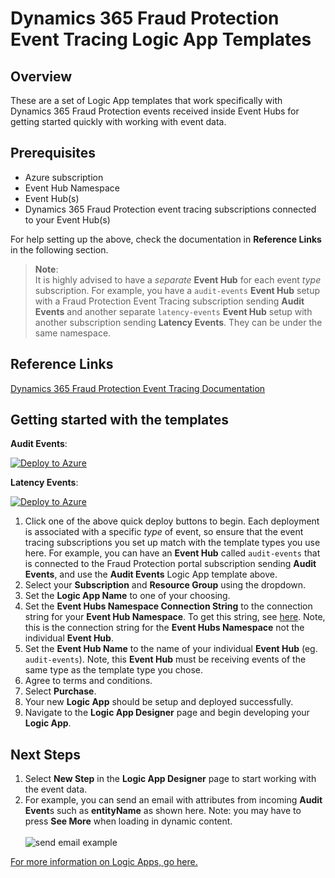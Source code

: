 # Dynamics 365 Fraud Protection Event Tracing Logic App Templates

## Overview

These are a set of Logic App templates that work specifically with Dynamics 365 Fraud Protection events received inside Event Hubs for getting started quickly with working with event data.

## Prerequisites

- Azure subscription
- Event Hub Namespace
- Event Hub(s)
- Dynamics 365 Fraud Protection event tracing subscriptions connected to your Event Hub(s)

For help setting up the above, check the documentation in **Reference Links** in the following section.

> **Note**:  
> It is highly advised to have a _separate_ **Event Hub** for each event _type_ subscription. For example, you have a `audit-events` **Event Hub** setup with a Fraud Protection Event Tracing subscription sending **Audit Events** and another separate `latency-events` **Event Hub** setup with another subscription sending **Latency Events**. They can be under the same namespace.

## Reference Links

[Dynamics 365 Fraud Protection Event Tracing Documentation](https://docs.microsoft.com/en-us/dynamics365/fraud-protection/event-tracing)

## Getting started with the templates

**Audit Events**:

[![Deploy to Azure](https://aka.ms/deploytoazurebutton)](https://portal.azure.com/#create/Microsoft.Template/uri/https%3A%2F%2Fraw.githubusercontent.com%2Fmicrosoft%2FDynamics-365-Fraud-Protection-Samples%2Fmaster%2Flogic%2520app%2520templates%2Faudit-events-template.json)

**Latency Events**:

[![Deploy to Azure](https://aka.ms/deploytoazurebutton)](https://portal.azure.com/#create/Microsoft.Template/uri/https%3A%2F%2Fraw.githubusercontent.com%2Fmicrosoft%2FDynamics-365-Fraud-Protection-Samples%2Fmaster%2Flogic%2520app%2520templates%2Flatency-events-template.json)

1. Click one of the above quick deploy buttons to begin. Each deployment is associated with a specific _type_ of event, so ensure that the event tracing subscriptions you set up match with the template types you use here.
   For example, you can have an **Event Hub** called `audit-events` that is connected to the Fraud Protection portal subscription sending **Audit Events**, and use the **Audit Events** Logic App template above.
2. Select your **Subscription** and **Resource Group** using the dropdown.
3. Set the **Logic App Name** to one of your choosing.
4. Set the **Event Hubs Namespace Connection String** to the connection string for your **Event Hub Namespace**. To get this string, see [here](https://docs.microsoft.com/en-us/azure/event-hubs/event-hubs-get-connection-string). Note, this is the connection string for the **Event Hubs Namespace** not the individual **Event Hub**.
5. Set the **Event Hub Name** to the name of your individual **Event Hub** (eg. `audit-events`). Note, this **Event Hub** must be receiving events of the same type as the template type you chose.
6. Agree to terms and conditions.
7. Select **Purchase**.
8. Your new **Logic App** should be setup and deployed successfully.
9. Navigate to the **Logic App Designer** page and begin developing your **Logic App**.

## Next Steps

1. Select **New Step** in the **Logic App Designer** page to start working with the event data.
2. For example, you can send an email with attributes from incoming **Audit Event**s such as **entityName** as shown here. Note: you may have to press **See More** when loading in dynamic content. </br>  
   ![send email example](https://i.ibb.co/Y8LXj1C/example.png)

[For more information on Logic Apps, go here.](https://docs.microsoft.com/en-us/azure/logic-apps/)
